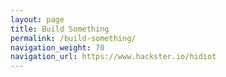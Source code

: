 ```yaml
---
layout: page
title: Build Something
permalink: /build-something/
navigation_weight: 70
navigation_url: https://www.hackster.io/hidiot
---
```

